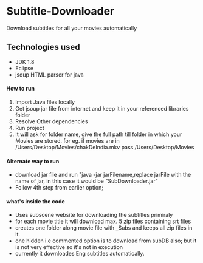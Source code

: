 # Subtitle-Downloader
Download subtitles for all your movies automatically

## Technologies used
* JDK 1.8
* Eclipse
* jsoup HTML parser for java

#### How to run
1. Import Java files locally
2. Get jsoup jar file from internet and keep it in your referenced libraries folder
3. Resolve Other dependencies 
4. Run project
5. It will ask for folder name, give the full path till folder in which your Movies are stored. for eg. if movies are in /Users/Desktop/Movies/chakDeIndia.mkv
pass /Users/Desktop/Movies 

#### Alternate way to run 
* download jar file and run "java -jar jarFilename,replace jarFile with the name of jar,
in this case it would be "SubDownloader.jar"  
* Follow 4th step from earlier option; 

#### what's inside the code
* Uses subscene website for downloading the subtitles primiraly 
* for each movie title it will download max. 5 zip files containing srt files 
* creates one folder along movie file with <moviename>_Subs and keeps all zip files in it.
* one hidden i.e commented option is to download from subDB also; but it is not very effective so it's not in execution
* currently it downloades Eng subtitles automatically.




